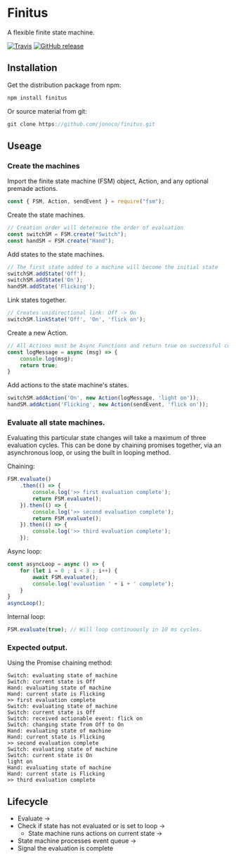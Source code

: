 # Finitus
A flexible finite state machine.

[![Travis](https://img.shields.io/travis/rust-lang/rust.svg?style=flat-square)](https://travis-ci.org/jonoco/finitus)
[![GitHub release](https://img.shields.io/github/release/qubyte/rubidium.svg)](https://github.com/jonoco/finitus)

## Installation
Get the distribution package from npm:
```bash
npm install finitus
```

Or source material from git:
```javascript
git clone https://github.com/jonoco/finitus.git
```

## Useage

### Create the machines
Import the finite state machine (FSM) object, Action, and any optional premade actions.
```javascript
const { FSM, Action, sendEvent } = require("fsm");
```

Create the state machines.
```javascript
// Creation order will determine the order of evaluation
const switchSM = FSM.create("Switch");
const handSM = FSM.create("Hand");
```

Add states to the state machines.
```javascript
// The first state added to a machine will become the initial state
switchSM.addState('Off');
switchSM.addState('On');
handSM.addState('Flicking');
```

Link states together.
```javascript
// Creates unidirectional link: Off -> On
switchSM.linkState('Off', 'On', 'flick on'); 
```

Create a new Action.
```javascript
// All Actions must be Async Functions and return true on successful completion
const logMessage = async (msg) => {
    console.log(msg);
    return true;
}
```

Add actions to the state machine's states.
```javascript
switchSM.addAction('On', new Action(logMessage, 'light on'));
handSM.addAction('Flicking', new Action(sendEvent, 'flick on'));
```

### Evaluate all state machines.
Evaluating this particular state changes will take a maximum of three evaluation cycles. This can be done by chaining promises together, via an asynchronous loop, or using the built in looping method.

Chaining:
```javascript 
FSM.evaluate()
    .then(() => { 
        console.log('>> first evaluation complete');
        return FSM.evaluate(); 
    }).then(() => { 
        console.log('>> second evaluation complete'); 
        return FSM.evaluate();
    }).then(() => {
        console.log('>> third evaluation complete');
    });
```

Async loop:
```javascript
const asyncLoop = async () => {
    for (let i = 0 ; i < 3 ; i++) {
        await FSM.evaluate();
        console.log('evaluation ' + i + ' complete');
    }
}
asyncLoop();
```

Internal loop:
```javascript
FSM.evaluate(true); // Will loop continuously in 10 ms cycles.
```

### Expected output.

Using the Promise chaining method:
```
Switch: evaluating state of machine
Switch: current state is Off
Hand: evaluating state of machine
Hand: current state is Flicking
>> first evaluation complete
Switch: evaluating state of machine
Switch: current state is Off
Switch: received actionable event: flick on
Switch: changing state from Off to On
Hand: evaluating state of machine
Hand: current state is Flicking
>> second evaluation complete
Switch: evaluating state of machine
Switch: current state is On
light on
Hand: evaluating state of machine
Hand: current state is Flicking
>> third evaluation complete
```

## Lifecycle
- Evaluate ->  
- Check if state has not evaluated or is set to loop ->
    - State machine runs actions on current state ->
- State machine processes event queue ->
- Signal the evaluation is complete